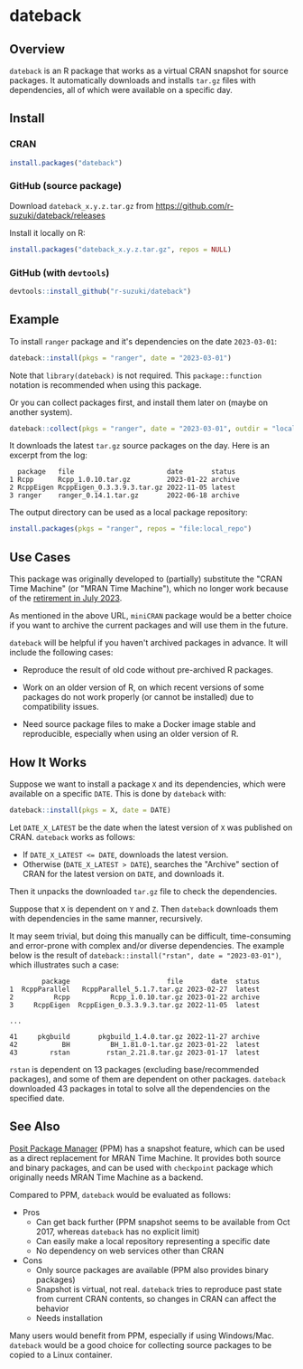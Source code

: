 # dateback

## Overview

`dateback` is an R package that works as a virtual CRAN snapshot for source packages.
It automatically downloads and installs `tar.gz` files with dependencies,
all of which were available on a specific day.

## Install

### CRAN

```r
install.packages("dateback")
```

### GitHub (source package)

Download `dateback_x.y.z.tar.gz` from https://github.com/r-suzuki/dateback/releases

Install it locally on R:

```r
install.packages("dateback_x.y.z.tar.gz", repos = NULL)
```

### GitHub (with `devtools`)

```R
devtools::install_github("r-suzuki/dateback")
```

## Example
To install `ranger` package and it's dependencies on the date `2023-03-01`:

```R
dateback::install(pkgs = "ranger", date = "2023-03-01")
```

Note that `library(dateback)` is not required. This `package::function` notation is recommended when using this package.

Or you can collect packages first, and install them later on (maybe on another system).

```R
dateback::collect(pkgs = "ranger", date = "2023-03-01", outdir = "local_repo")
```

It downloads the latest `tar.gz` source packages on the day. Here is an excerpt from the log:

```
  package   file                       date       status
1 Rcpp      Rcpp_1.0.10.tar.gz         2023-01-22 archive 
2 RcppEigen RcppEigen_0.3.3.9.3.tar.gz 2022-11-05 latest   
3 ranger    ranger_0.14.1.tar.gz       2022-06-18 archive
```

The output directory can be used as a local package repository:

```R
install.packages(pkgs = "ranger", repos = "file:local_repo")
```

## Use Cases
This package was originally developed to (partially) substitute the "CRAN Time Machine"
(or "MRAN Time Machine"), which no longer work because of the
[retirement in July 2023](https://blog.revolutionanalytics.com/2023/01/mran-time-machine-retired.html).

As mentioned in the above URL, `miniCRAN` package would be a better choice
if you want to archive the current packages and will use them in the future.

`dateback` will be helpful if you haven't archived packages in advance.
It will include the following cases:

- Reproduce the result of old code without pre-archived R packages.

- Work on an older version of R, on which recent versions of some
  packages do not work properly (or cannot be installed) due to compatibility issues.

- Need source package files to make a Docker image stable and reproducible,
  especially when using an older version of R.

## How It Works
Suppose we want to install a package `X` and its dependencies, which were available on a specific `DATE`.
This is done by `dateback` with:

```R
dateback::install(pkgs = X, date = DATE)
```

Let `DATE_X_LATEST` be the date when the latest version of `X` was published on CRAN.
`dateback` works as follows:

- If `DATE_X_LATEST <= DATE`, downloads the latest version.
- Otherwise (`DATE_X_LATEST > DATE`), searches the "Archive" section of CRAN for the latest version on `DATE`, and downloads it.

Then it unpacks the downloaded `tar.gz` file to check the dependencies.

Suppose that `X` is dependent on `Y` and `Z`. Then `dateback` downloads them with dependencies in the same manner, recursively.

It may seem trivial, but doing this manually can be difficult, time-consuming and error-prone with complex and/or diverse dependencies. The example below is the result of
`dateback::install("rstan", date = "2023-03-01")`, which illustrates such a case:

```
        package                        file       date  status
1  RcppParallel   RcppParallel_5.1.7.tar.gz 2023-02-27  latest
2          Rcpp          Rcpp_1.0.10.tar.gz 2023-01-22 archive
3     RcppEigen  RcppEigen_0.3.3.9.3.tar.gz 2022-11-05  latest

...

41     pkgbuild       pkgbuild_1.4.0.tar.gz 2022-11-27 archive
42           BH          BH_1.81.0-1.tar.gz 2023-01-22  latest
43        rstan         rstan_2.21.8.tar.gz 2023-01-17  latest
```

`rstan` is dependent on 13 packages (excluding base/recommended packages), and some of them are dependent on other packages. `dateback` downloaded 43 packages in total to solve all the dependencies on the specified date.

## See Also

[Posit Package Manager](https://packagemanager.posit.co/) (PPM)
has a snapshot feature, which can be used as a direct replacement for MRAN Time Machine.
It provides both source and binary packages, and can be used with `checkpoint` package
which originally needs MRAN Time Machine as a backend.

Compared to PPM, `dateback` would be evaluated as follows:

- Pros
  - Can get back further (PPM snapshot seems to be available from Oct 2017, whereas `dateback` has no explicit limit)
  - Can easily make a local repository representing a specific date
  - No dependency on web services other than CRAN
- Cons
  - Only source packages are available (PPM also provides binary packages)
  - Snapshot is virtual, not real. `dateback` tries to reproduce past state from current CRAN contents, so changes in CRAN can affect the behavior
  - Needs installation

Many users would benefit from PPM, especially if using Windows/Mac. `dateback` would be a good choice for collecting source packages to be copied to a Linux container.